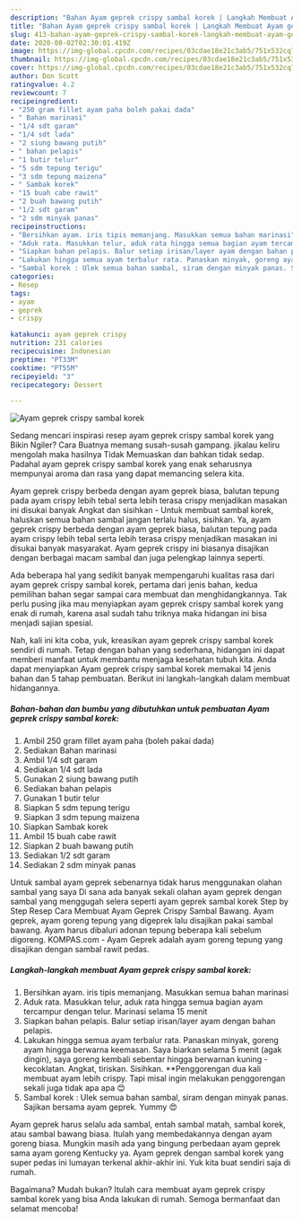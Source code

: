 ```yaml
---
description: "Bahan Ayam geprek crispy sambal korek | Langkah Membuat Ayam geprek crispy sambal korek Yang Mudah Dan Praktis"
title: "Bahan Ayam geprek crispy sambal korek | Langkah Membuat Ayam geprek crispy sambal korek Yang Mudah Dan Praktis"
slug: 413-bahan-ayam-geprek-crispy-sambal-korek-langkah-membuat-ayam-geprek-crispy-sambal-korek-yang-mudah-dan-praktis
date: 2020-08-02T02:30:01.419Z
image: https://img-global.cpcdn.com/recipes/03cdae18e21c3ab5/751x532cq70/ayam-geprek-crispy-sambal-korek-foto-resep-utama.jpg
thumbnail: https://img-global.cpcdn.com/recipes/03cdae18e21c3ab5/751x532cq70/ayam-geprek-crispy-sambal-korek-foto-resep-utama.jpg
cover: https://img-global.cpcdn.com/recipes/03cdae18e21c3ab5/751x532cq70/ayam-geprek-crispy-sambal-korek-foto-resep-utama.jpg
author: Don Scott
ratingvalue: 4.2
reviewcount: 7
recipeingredient:
- "250 gram fillet ayam paha boleh pakai dada"
- " Bahan marinasi"
- "1/4 sdt garam"
- "1/4 sdt lada"
- "2 siung bawang putih"
- " bahan pelapis"
- "1 butir telur"
- "5 sdm tepung terigu"
- "3 sdm tepung maizena"
- " Sambak korek"
- "15 buah cabe rawit"
- "2 buah bawang putih"
- "1/2 sdt garam"
- "2 sdm minyak panas"
recipeinstructions:
- "Bersihkan ayam. iris tipis memanjang. Masukkan semua bahan marinasi"
- "Aduk rata. Masukkan telur, aduk rata hingga semua bagian ayam tercampur dengan telur. Marinasi selama 15 menit"
- "Siapkan bahan pelapis. Balur setiap irisan/layer ayam dengan bahan pelapis."
- "Lakukan hingga semua ayam terbalur rata. Panaskan minyak, goreng ayam hingga berwarna keemasan. Saya biarkan selama 5 menit (agak dingin), saya goreng kembali sebentar hingga berwarnan kuning   kecoklatan. Angkat, tiriskan. Sisihkan. **Penggorengan dua kali membuat ayam lebih crispy. Tapi misal ingin melakukan penggorengan sekali juga tidak apa apa 😊"
- "Sambal korek : Ulek semua bahan sambal, siram dengan minyak panas. Sajikan bersama ayam geprek. Yummy 😍"
categories:
- Resep
tags:
- ayam
- geprek
- crispy

katakunci: ayam geprek crispy 
nutrition: 231 calories
recipecuisine: Indonesian
preptime: "PT33M"
cooktime: "PT55M"
recipeyield: "3"
recipecategory: Dessert

---
```



![Ayam geprek crispy sambal korek](https://img-global.cpcdn.com/recipes/03cdae18e21c3ab5/751x532cq70/ayam-geprek-crispy-sambal-korek-foto-resep-utama.jpg)

Sedang mencari inspirasi resep ayam geprek crispy sambal korek yang Bikin Ngiler? Cara Buatnya memang susah-susah gampang. jikalau keliru mengolah maka hasilnya Tidak Memuaskan dan bahkan tidak sedap. Padahal ayam geprek crispy sambal korek yang enak seharusnya mempunyai aroma dan rasa yang dapat memancing selera kita.

Ayam geprek crispy berbeda dengan ayam geprek biasa, balutan tepung pada ayam crispy lebih tebal serta lebih terasa crispy menjadikan masakan ini disukai banyak Angkat dan sisihkan - Untuk membuat sambal korek, haluskan semua bahan sambal jangan terlalu halus, sisihkan. Ya, ayam geprek crispy berbeda dengan ayam geprek biasa, balutan tepung pada ayam crispy lebih tebal serta lebih terasa crispy menjadikan masakan ini disukai banyak masyarakat. Ayam geprek crispy ini biasanya disajikan dengan berbagai macam sambal dan juga pelengkap lainnya seperti.

Ada beberapa hal yang sedikit banyak mempengaruhi kualitas rasa dari ayam geprek crispy sambal korek, pertama dari jenis bahan, kedua pemilihan bahan segar sampai cara membuat dan menghidangkannya. Tak perlu pusing jika mau menyiapkan ayam geprek crispy sambal korek yang enak di rumah, karena asal sudah tahu triknya maka hidangan ini bisa menjadi sajian spesial.


Nah, kali ini kita coba, yuk, kreasikan ayam geprek crispy sambal korek sendiri di rumah. Tetap dengan bahan yang sederhana, hidangan ini dapat memberi manfaat untuk membantu menjaga kesehatan tubuh kita. Anda dapat menyiapkan Ayam geprek crispy sambal korek memakai 14 jenis bahan dan 5 tahap pembuatan. Berikut ini langkah-langkah dalam membuat hidangannya.

<!--inarticleads1-->

##### Bahan-bahan dan bumbu yang dibutuhkan untuk pembuatan Ayam geprek crispy sambal korek:

1. Ambil 250 gram fillet ayam paha (boleh pakai dada)
1. Sediakan  Bahan marinasi
1. Ambil 1/4 sdt garam
1. Sediakan 1/4 sdt lada
1. Gunakan 2 siung bawang putih
1. Sediakan  bahan pelapis
1. Gunakan 1 butir telur
1. Siapkan 5 sdm tepung terigu
1. Siapkan 3 sdm tepung maizena
1. Siapkan  Sambak korek
1. Ambil 15 buah cabe rawit
1. Siapkan 2 buah bawang putih
1. Sediakan 1/2 sdt garam
1. Sediakan 2 sdm minyak panas


Untuk sambal ayam geprek sebenarnya tidak harus menggunakan olahan sambal yang saya Di sana ada banyak sekali olahan ayam geprek dengan sambal yang menggugah selera seperti ayam geprek sambal korek Step by Step Resep Cara Membuat Ayam Geprek Crispy Sambal Bawang. Ayam geprek, ayam goreng tepung yang digeprek lalu disajikan pakai sambal bawang. Ayam harus dibaluri adonan tepung beberapa kali sebelum digoreng. KOMPAS.com - Ayam Geprek adalah ayam goreng tepung yang disajikan dengan sambal rawit pedas. 

<!--inarticleads2-->

##### Langkah-langkah membuat Ayam geprek crispy sambal korek:

1. Bersihkan ayam. iris tipis memanjang. Masukkan semua bahan marinasi
1. Aduk rata. Masukkan telur, aduk rata hingga semua bagian ayam tercampur dengan telur. Marinasi selama 15 menit
1. Siapkan bahan pelapis. Balur setiap irisan/layer ayam dengan bahan pelapis.
1. Lakukan hingga semua ayam terbalur rata. Panaskan minyak, goreng ayam hingga berwarna keemasan. Saya biarkan selama 5 menit (agak dingin), saya goreng kembali sebentar hingga berwarnan kuning  -  kecoklatan. Angkat, tiriskan. Sisihkan. **Penggorengan dua kali membuat ayam lebih crispy. Tapi misal ingin melakukan penggorengan sekali juga tidak apa apa 😊
1. Sambal korek : Ulek semua bahan sambal, siram dengan minyak panas. Sajikan bersama ayam geprek. Yummy 😍


Ayam geprek harus selalu ada sambal, entah sambal matah, sambal korek, atau sambal bawang biasa. Itulah yang membedakannya dengan ayam goreng biasa. Mungkin masih ada yang bingung perbedaan ayam geprek sama ayam goreng Kentucky ya. Ayam geprek dengan sambal korek yang super pedas ini lumayan terkenal akhir-akhir ini. Yuk kita buat sendiri saja di rumah. 

Bagaimana? Mudah bukan? Itulah cara membuat ayam geprek crispy sambal korek yang bisa Anda lakukan di rumah. Semoga bermanfaat dan selamat mencoba!
